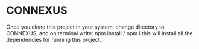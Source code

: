 # CONNEXUS

Once you clone this project in your system, 
change directory to CONNEXUS, and on terminal write: npm install / npm i
this will install all the dependencies for running this project.
